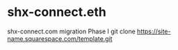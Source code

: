# shx-connect.eth
shx-connect.com migration Phase I
git clone https://site-name.squarespace.com/template.git
